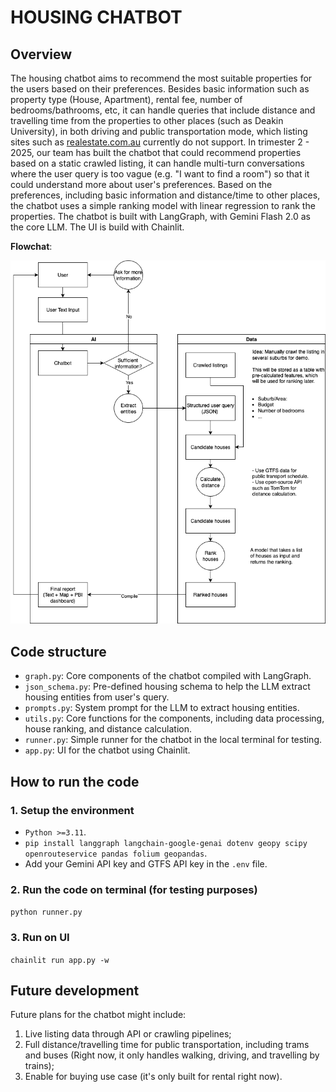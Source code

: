# HOUSING CHATBOT

## Overview

The housing chatbot aims to recommend the most suitable properties for the users based on their preferences. Besides basic information such as property type (House, Apartment), rental fee, number of bedrooms/bathrooms, etc, it can handle queries that include distance and travelling time from the properties to other places (such as Deakin University), in both driving and public transportation mode, which listing sites such as [realestate.com.au](realestate.com.au) currently do not support. In trimester 2 - 2025, our team has built the chatbot that could recommend properties based on a static crawled listing, it can handle multi-turn conversations where the user query is too vague (e.g. "I want to find a room") so that it could understand more about user's preferences. Based on the preferences, including basic information and distance/time to other places, the chatbot uses a simple ranking model with linear regression to rank the properties. The chatbot is built with LangGraph, with Gemini Flash 2.0 as the core LLM. The UI is build with Chainlit.

**Flowchat**:

![Flow chart of the chatbot](./Housing%20chatbot%20flowchart.png)

## Code structure
- `graph.py`: Core components of the chatbot compiled with LangGraph.
- `json_schema.py`: Pre-defined housing schema to help the LLM extract housing entities from user's query.
- `prompts.py`: System prompt for the LLM to extract housing entities.
- `utils.py`: Core functions for the components, including data processing, house ranking, and distance calculation.
- `runner.py`: Simple runner for the chatbot in the local terminal for testing.
- `app.py`: UI for the chatbot using Chainlit.

## How to run the code

### 1. Setup the environment
- `Python >=3.11`.
- `pip install langgraph langchain-google-genai dotenv geopy scipy openrouteservice pandas folium geopandas`.
- Add your Gemini API key and GTFS API key in the `.env` file.

### 2. Run the code on terminal (for testing purposes)
`python runner.py`

### 3. Run on UI
`chainlit run app.py -w`

## Future development
Future plans for the chatbot might include: 
1. Live listing data through API or crawling pipelines; 
2. Full distance/travelling time for public transportation, including trams and buses (Right now, it only handles walking, driving, and travelling by trains);
3. Enable for buying use case (it's only built for rental right now).
